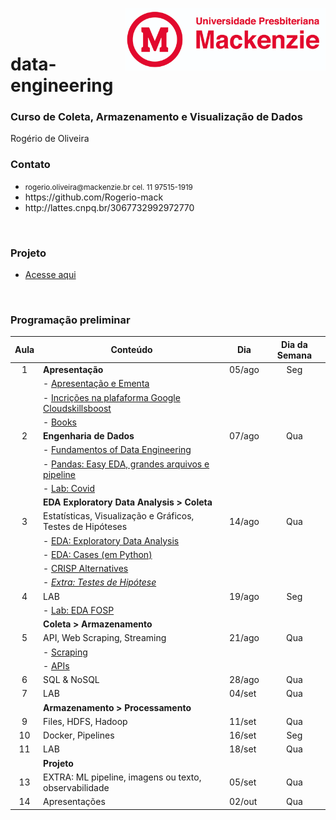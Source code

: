 <img src="https://github.com/Rogerio-mack/data-engineering/blob/main/mack_logo.png?raw=true" height="100" align="right"/></a>

<br>
<br>

# data-engineering
### Curso de Coleta, Armazenamento e Visualização de Dados

Rogério de Oliveira 

### Contato
<p>
  <ul>
    <li> <small>rogerio.oliveira@mackenzie.br cel. 11 97515-1919</small> </li> 
    <li> https://github.com/Rogerio-mack </li>                   
    <li> http://lattes.cnpq.br/3067732992972770 </li>  
  </ul>
</p>


<br>

### Projeto 

* [Acesse aqui](https://github.com/Rogerio-mack/data-engineering/blob/main/Aula_04/Projeto.pdf)

<br>

### Programação preliminar
| **Aula** | **Conteúdo**                                               | **Dia** | **Dia da       Semana** |
|:--------:|------------------------------------------------------------|---------|:-----------------------:|
|     1    | **Apresentação**                                           | 05/ago  |           Seg           |
|          | - [Apresentação e Ementa](https://github.com/Rogerio-mack/data-engineering/tree/main/Aula_01) | | 
|          | - [Incrições na plafaforma Google Cloudskillsboost](https://github.com/Rogerio-mack/data-engineering/blob/main/Aula_02/cloudskillsboost.md) | | |
|          | - [Books](https://github.com/Rogerio-mack/data-engineering/tree/main/Books) | | |
|     2    | **Engenharia de Dados**                                    | 07/ago  |           Qua           |
|          | - [Fundamentos of Data Engineering](https://colab.research.google.com/github/Rogerio-mack/data-engineering/blob/main/A02_2.ipynb) | | |
|          | - [Pandas: Easy EDA, grandes arquivos e pipeline](https://colab.research.google.com/github/Rogerio-mack/data-engineering/blob/main/A_02_PandasPipe.ipynb) | | |
|          | - [Lab: Covid](https://colab.research.google.com/github/Rogerio-mack/data-engineering/blob/main/A_02_PandasPipe_lab.ipynb) | | |
|          | **EDA Exploratory Data Analysis > Coleta**                 |         |                         |
|     3    | Estatísticas, Visualização e Gráficos, Testes de Hipóteses | 14/ago  |           Qua           |
|          | - [EDA: Exploratory Data Analysis](https://colab.research.google.com/github/Rogerio-mack/data-engineering/blob/main/A3_01_EDA.ipynb) | | |
|          | - [EDA: Cases (em Python)](https://colab.research.google.com/github/Rogerio-mack/data-engineering/blob/main/A3_01_EDACases.ipynb) | | |
|          | - [CRISP Alternatives](https://colab.research.google.com/github/Rogerio-mack/data-engineering/blob/main/A3_01_CRISPAlternatives.ipynb) | | |
|          | - [*Extra: Testes de Hipótese*](https://colab.research.google.com/github/Rogerio-mack/data-engineering/blob/main/A3_Extra_Htestes_resolvidos.ipynb) | | |
|     4    | LAB                                                        | 19/ago  |           Seg           |
|          | - [Lab: EDA FOSP](https://colab.research.google.com/github/Rogerio-mack/data-engineering/blob/main/A3_04EDA_Lab.ipynb) | | |
|          | **Coleta > Armazenamento**                                 |         |                         |
|     5    | API, Web Scraping, Streaming                              | 21/ago  |           Qua           |
|          | - [Scraping](https://colab.research.google.com/github/Rogerio-mack/data-engineering/blob/main/A05_WebScraping.ipynb) | | |
|          | - [APIs](https://colab.research.google.com/github/Rogerio-mack/data-engineering/blob/main/A05_WebAPIs.ipynb) | | |
|     6    | SQL & NoSQL                                                | 28/ago  |           Qua           |
|     7    | LAB                                                        | 04/set  |           Qua           |
|          | **Armazenamento > Processamento**                          |         |                         |
|     9    | Files, HDFS, Hadoop                                        | 11/set  |           Qua           |
|    10    | Docker, Pipelines                                          | 16/set  |           Seg           |
|    11    | LAB                                                        | 18/set  |           Qua           |
|          | **Projeto**                                                |         |                         |
|    13    | EXTRA: ML pipeline, imagens ou texto, observabilidade      | 05/set  |           Qua           |
|    14    | Apresentações                                              | 02/out  |           Qua           |



